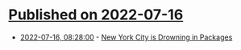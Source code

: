 # [Published on 2022-07-16](index.md)

* [2022-07-16, 08:28:00](https://soylentnews.org/article.pl?sid=22/07/15/1236221&from=rss) - [New York City is Drowning in Packages](https://soylentnews.org/article.pl?sid=22/07/15/1236221&from=rss)
